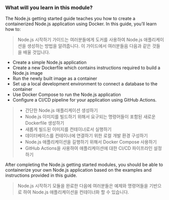 ### What will you learn in this module?

The Node.js getting started guide teaches you how to create a containerized Node.js application using Docker. In this
guide, you’ll learn how to:

> Node.js 시작하기 가이드는 여러분들에게 도커를 사용하여 Node.js 애플리케이션을 생성하는 방법을 알려줍니다.
> 이 가이드에서 여러분들음 다음과 같은 것들을 배울 것입니다.

- Create a simple Node.js application
- Create a new Dockerfile which contains instructions required to build a Node.js image
- Run the newly built image as a container
- Set up a local development environment to connect a database to the container
- Use Docker Compose to run the Node.js application
- Configure a CI/CD pipeline for your application using GitHub Actions.

> - 간단한 Node.js 애플리케이션 생성하기
> - Node.js 이미지를 빌드하기 위해서 요구되는 명령어들이 포함된 새로운 Dockerfile 생성하기
> - 새롭게 빌드된 이미지를 컨테이너로서 실행하기
> - 데이터베이스를 컨테이너에 연결하기 위한 로컬 개발 환경 구성하기
> - Node.js 애플리케이션을 길행하기 위해서 Docker Compose 사용하기
> - GitHub Actions을 사용하여 애플리케이션에 대한 CI/CD 파이프라인 설정하기

After completing the Node.js getting started modules, you should be able to containerize your own Node.js application
based on the examples and instructions provided in this guide.

> Node.js 시작하기 모듈을 완료한 다음에 여러분들은 예제와 명령어들을 기반으로 하여 Node.js 애플리케이션을 컨테이너화 할 수 있습니다.


